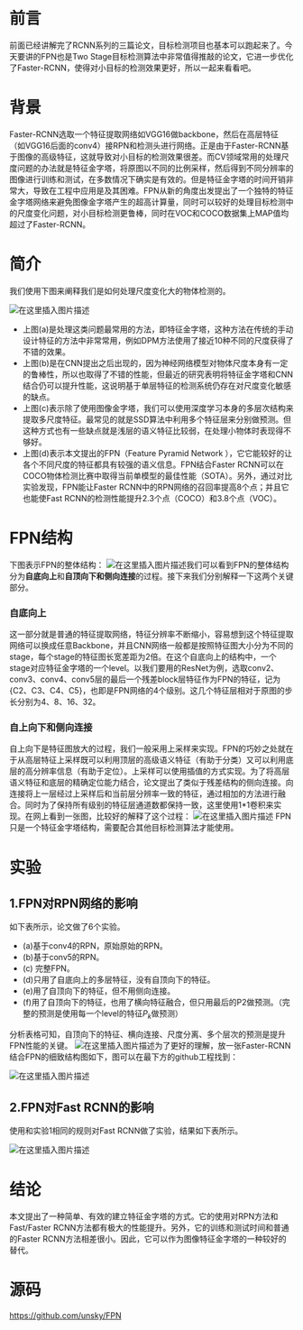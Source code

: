 # 前言
前面已经讲解完了RCNN系列的三篇论文，目标检测项目也基本可以跑起来了。今天要讲的FPN也是Two Stage目标检测算法中非常值得推敲的论文，它进一步优化了Faster-RCNN，使得对小目标的检测效果更好，所以一起来看看吧。

# 背景
Faster-RCNN选取一个特征提取网络如VGG16做backbone，然后在高层特征（如VGG16后面的conv4）接RPN和检测头进行网络。正是由于Faster-RCNN基于图像的高级特征，这就导致对小目标的检测效果很差。而CV领域常用的处理尺度问题的办法就是特征金字塔，将原图以不同的比例采样，然后得到不同分辨率的图像进行训练和测试，在多数情况下确实是有效的。但是特征金字塔的时间开销非常大，导致在工程中应用是及其困难。FPN从新的角度出发提出了一个独特的特征金字塔网络来避免图像金字塔产生的超高计算量，同时可以较好的处理目标检测中的尺度变化问题，对小目标检测更鲁棒，同时在VOC和COCO数据集上MAP值均超过了Faster-RCNN。

# 简介
我们使用下图来阐释我们是如何处理尺度变化大的物体检测的。

![在这里插入图片描述](https://img-blog.csdnimg.cn/20191113140143419.png?x-oss-process=image/watermark,type_ZmFuZ3poZW5naGVpdGk,shadow_10,text_aHR0cHM6Ly9ibG9nLmNzZG4ubmV0L2p1c3Rfc29ydA==,size_16,color_FFFFFF,t_70)
- 上图(a)是处理这类问题最常用的方法，即特征金字塔，这种方法在传统的手动设计特征的方法中非常常用，例如DPM方法使用了接近10种不同的尺度获得了不错的效果。
- 上图(b)是在CNN提出之后出现的，因为神经网络模型对物体尺度本身有一定的鲁棒性，所以也取得了不错的性能，但最近的研究表明将特征金字塔和CNN结合仍可以提升性能，这说明基于单层特征的检测系统仍存在对尺度变化敏感的缺点。
- 上图(c)表示除了使用图像金字塔，我们可以使用深度学习本身的多层次结构来提取多尺度特征。最常见的就是SSD算法中利用多个特征层来分别做预测。但这种方式也有一些缺点就是浅层的语义特征比较弱，在处理小物体时表现得不够好。
- 上图(d)表示本文提出的FPN（Feature Pyramid Network ），它它能较好的让各个不同尺度的特征都具有较强的语义信息。FPN结合Faster RCNN可以在COCO物体检测比赛中取得当前单模型的最佳性能（SOTA）。另外，通过对比实验发现，FPN能让Faster RCNN中的RPN网络的召回率提高8个点；并且它也能使Fast RCNN的检测性能提升2.3个点（COCO）和3.8个点（VOC）。

# FPN结构
下图表示FPN的整体结构：
![在这里插入图片描述](https://img-blog.csdnimg.cn/20191113141952128.png?x-oss-process=image/watermark,type_ZmFuZ3poZW5naGVpdGk,shadow_10,text_aHR0cHM6Ly9ibG9nLmNzZG4ubmV0L2p1c3Rfc29ydA==,size_16,color_FFFFFF,t_70)我们可以看到FPN的整体结构分为**自底向上**和**自顶向下和侧向连接**的过程。接下来我们分别解释一下这两个关键部分。
### 自底向上
这一部分就是普通的特征提取网络，特征分辨率不断缩小，容易想到这个特征提取网络可以换成任意Backbone，并且CNN网络一般都是按照特征图大小分为不同的stage，每个stage的特征图长宽差距为2倍。在这个自底向上的结构中，一个stage对应特征金字塔的一个level。以我们要用的ResNet为例，选取conv2、conv3、conv4、conv5层的最后一个残差block层特征作为FPN的特征，记为{C2、C3、C4、C5}，也即是FPN网络的4个级别。这几个特征层相对于原图的步长分别为4、8、16、32。

### 自上向下和侧向连接
自上向下是特征图放大的过程，我们一般采用上采样来实现。FPN的巧妙之处就在于从高层特征上采样既可以利用顶层的高级语义特征（有助于分类）又可以利用底层的高分辨率信息（有助于定位）。上采样可以使用插值的方式实现。为了将高层语义特征和底层的精确定位能力结合，论文提出了类似于残差结构的侧向连接。向连接将上一层经过上采样后和当前层分辨率一致的特征，通过相加的方法进行融合。同时为了保持所有级别的特征层通道数都保持一致，这里使用1*1卷积来实现。在网上看到一张图，比较好的解释了这个过程：
![在这里插入图片描述](https://img-blog.csdnimg.cn/20191113143347813.png?x-oss-process=image/watermark,type_ZmFuZ3poZW5naGVpdGk,shadow_10,text_aHR0cHM6Ly9ibG9nLmNzZG4ubmV0L2p1c3Rfc29ydA==,size_16,color_FFFFFF,t_70)
FPN只是一个特征金字塔结构，需要配合其他目标检测算法才能使用。

# 实验
## 1.FPN对RPN网络的影响
如下表所示，论文做了6个实验。
- (a)基于conv4的RPN，原始原始的RPN。
- (b)基于conv5的RPN。
- (c) 完整FPN。
- (d)只用了自底向上的多层特征，没有自顶向下的特征。
- (e)用了自顶向下的特征，但不用侧向连接。
- (f)用了自顶向下的特征，也用了横向特征融合，但只用最后的P2做预测。（完整的预测是使用每一个level的特征${P_k}$做预测）

分析表格可知，自顶向下的特征、横向连接、尺度分离、多个层次的预测是提升FPN性能的关键。
![在这里插入图片描述](https://img-blog.csdnimg.cn/20191113143938618.png?x-oss-process=image/watermark,type_ZmFuZ3poZW5naGVpdGk,shadow_10,text_aHR0cHM6Ly9ibG9nLmNzZG4ubmV0L2p1c3Rfc29ydA==,size_16,color_FFFFFF,t_70)为了更好的理解，放一张Faster-RCNN结合FPN的细致结构图如下，图可以在最下方的github工程找到：


![在这里插入图片描述](https://img-blog.csdnimg.cn/20191113151827913.png?x-oss-process=image/watermark,type_ZmFuZ3poZW5naGVpdGk,shadow_10,text_aHR0cHM6Ly9ibG9nLmNzZG4ubmV0L2p1c3Rfc29ydA==,size_16,color_FFFFFF,t_70)
## 2.FPN对Fast RCNN的影响
使用和实验1相同的规则对Fast RCNN做了实验，结果如下表所示。

![在这里插入图片描述](https://img-blog.csdnimg.cn/20191113151958420.png)
# 结论
本文提出了一种简单、有效的建立特征金字塔的方式。它的使用对RPN方法和Fast/Faster RCNN方法都有极大的性能提升。另外，它的训练和测试时间和普通的Faster RCNN方法相差很小。因此，它可以作为图像特征金字塔的一种较好的替代。

# 源码
https://github.com/unsky/FPN